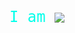 <p align="center" style="font-family: 'Fira Code', monospace; font-size: 24px; color: #00FFEA;">
  I am <img src="https://readme-typing-svg.herokuapp.com?font=Fira+Code&size=24&duration=1500&pause=800&color=00FFEA&center=false&vCenter=true&width=500&lines=Programmer;Pentester+%F0%9F%94%91;Cybersec+Enthusiast+%F0%9F%9A%80;Tinkerer+%F0%9F%92%A1" style="display: inline; vertical-align: middle;" />
</p>
